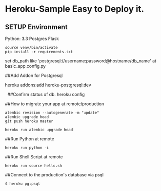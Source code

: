 # Heroku-Sample Easy to Deploy it.


## SETUP Environment

Python: 3.3
Postgres
Flask

    source venv/bin/activate
    pip install -r requirements.txt

set db_path like 'postgresql://username:password@hostname/db_name' at basic_app.config.py 

##Add Addon for Postgresql

heroku addons:add heroku-postgresql:dev


 
##Confirm status of db.
heroku config



##How to migrate your app at remote/production

    alembic revision --autogenerate -m "update"
    alembic upgrade head
    git push heroku master

    heroku run alembic upgrade head


##Run Python at remote

    heroku run python -i

##Run Shell Script at remote

    heroku run source hello.sh

##Connect to the production's database via psql

    $ heroku pg:psql



